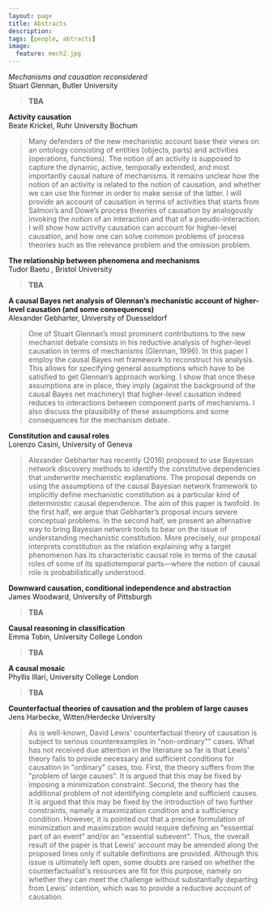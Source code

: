 ```yaml
---
layout: page
title: Abstracts
description:
tags: [people, abtracts]
image:
  feature: mech2.jpg
---
```


*Mechanisms and causation reconsidered*  
Stuart Glennan, Butler University

> **TBA**

**Activity causation**  
Beate Krickel, Ruhr University Bochum

> Many defenders of the new mechanistic account base their views on an ontology consisting of entities (objects, parts) and activities (operations, functions). The notion of an activity is supposed to capture the dynamic, active, temporally extended, and most importantly causal nature of mechanisms. It remains unclear how the notion of an activity is related to the notion of causation, and whether we can use the former in order to make sense of the latter. I will provide an account of causation in terms of activities that starts from Salmon’s and Dowe’s process theories of causation by analogously invoking the notion of an interaction and that of a pseudo-interaction. I will show how activity causation can account for higher-level causation, and how one can solve common problems of process theories such as the relevance problem and the omission problem.

**The relationship between phenomena and mechanisms**  
Tudor Baetu , Bristol University

> **TBA**

**A causal Bayes net analysis of Glennan’s mechanistic account of higher-level causation (and some consequences)**  
Alexander Gebharter, University of Duesseldorf

> One of Stuart Glennan’s most prominent contributions to the new mechanist debate consists in his reductive analysis of higher-level causation in terms of mechanisms (Glennan, 1996). In this paper I employ the causal Bayes net framework to reconstruct his analysis. This allows for specifying general assumptions which have to be satisfied to get Glennan’s approach working. I show that once these assumptions are in place, they imply (against the background of the causal Bayes net machinery) that higher-level causation indeed reduces to interactions between component parts of mechanisms. I also discuss the plausibility of these assumptions and some consequences for the mechanism debate.

**Constitution and causal roles**  
Lorenzo Casini, University  of Geneva

> Alexander Gebharter has recently (2016) proposed to use Bayesian network discovery methods to identify the constitutive dependencies that underwrite mechanistic explanations. The proposal depends on using the assumptions of the causal Bayesian network framework to implicitly define mechanistic constitution as a particular kind of deterministic causal dependence. The aim of this paper is twofold. In the first half, we argue that Gebharter’s proposal incurs severe conceptual problems. In the second half, we present an alternative way to bring Bayesian network tools to bear on the issue of understanding mechanistic constitution. More precisely, our proposal interprets constitution as the relation explaining why a target phenomenon has its characteristic causal role in terms of the causal roles of some of its spatiotemporal parts—where the notion of causal role is probabilistically understood.

**Downward causation, conditional independence and abstraction**  
James Woodward, University of Pittsburgh

> **TBA**

**Causal reasoning in classification**  
Emma Tobin, University College London

> **TBA**

**A causal mosaic**  
Phyllis Illari, University College London

> **TBA**

**Counterfactual theories of causation and the problem of large causes**  
Jens Harbecke, Witten/Herdecke University

> As is well-known, David Lewis' counterfactual theory of causation is subject to serious counterexamples in "non-ordinary"" cases. What has not received due attention in the literature so far is that Lewis' theory fails to provide necessary and sufficient conditions for causation in "ordinary" cases, too. First, the theory suffers from the "problem of large causes". It is argued that this may be fixed by imposing a minimization constraint. Second, the theory has the additional problem of not identifying complete and sufficient causes. It is argued that this may be fixed by the introduction of two further constraints, namely a maximization condition and a sufficiency condition. However, it is pointed out that a precise formulation of minimization and maximization would require defining an "essential part of an event" and/or an "essential subevent". Thus, the overall result of the paper is that Lewis' account may be amended along the proposed lines only if suitable definitions are provided. Although this issue is ultimately left open, some doubts are raised on whether the counterfactualist's resources are fit for this purpose, namely on whether they can meet the challenge without substantially departing from Lewis' intention, which was to provide a reductive account of causation.
